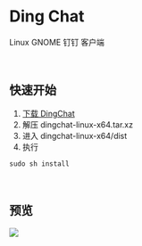 # Ding Chat
Linux GNOME 钉钉 客户端

<br>

## 快速开始
1. [下载 DingChat](https://github.com/yan-xz/dingchat/releases/download/dingchat/dingchat-linux-x64.tar.xz)
2. 解压 dingchat-linux-x64.tar.xz
3. 进入 dingchat-linux-x64/dist
4. 执行
```
sudo sh install
```

<br>

## 预览

![](https://raw.githubusercontent.com/yan-xz/dingchat/master/img/demo.png)

